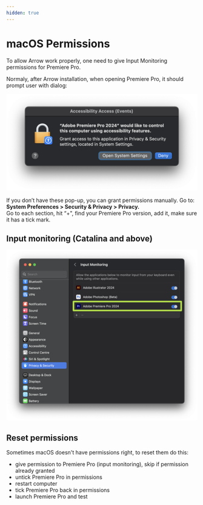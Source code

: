 ```yaml
---
hidden: true
---
```


# macOS Permissions

To allow Arrow work properly, one need to give Input Monitoring permissions for Premiere Pro.

Normaly, after Arrow installation, when opening Premiere Pro, it should prompt user with dialog:

![](../../../.gitbook/assets/accessibility_dialog.png)

If you don’t have these pop-up, you can grant permissions manually. Go to:\
**System Preferences > Security & Privacy > Privacy.**\
Go to each section, hit “+", find your Premiere Pro version, add it, make sure it has a tick mark.

## Input monitoring (Catalina and above)

![](../../../.gitbook/assets/input_monitoring.png)

## Reset permissions

Sometimes macOS doesn't have permissions right, to reset them do this:

* give permission to Premiere Pro (input monitoring), skip if permission already granted
* untick Premiere Pro in permissions
* restart computer
* tick Premiere Pro back in permissions
* launch Premiere Pro and test
